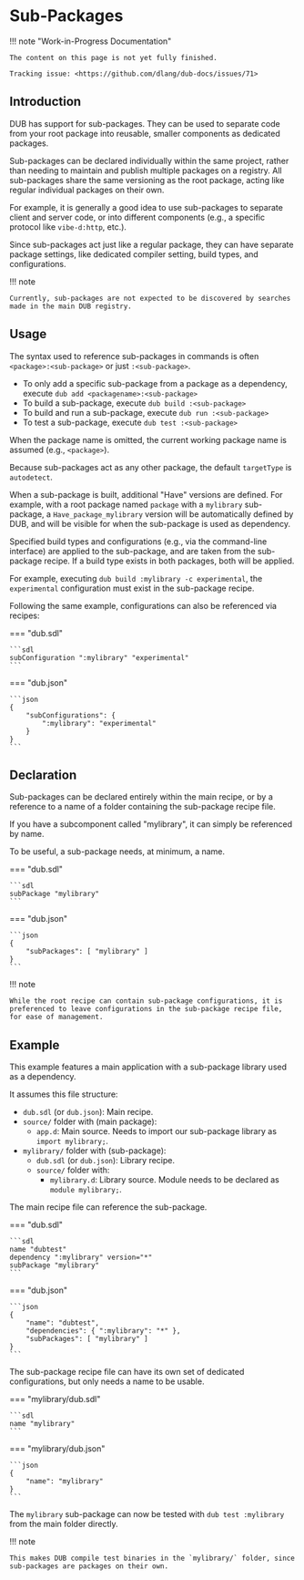 # Sub-Packages

!!! note "Work-in-Progress Documentation"

    The content on this page is not yet fully finished.

    Tracking issue: <https://github.com/dlang/dub-docs/issues/71>

## Introduction

DUB has support for sub-packages. They can be used to separate code from
your root package into reusable, smaller components as dedicated packages.

Sub-packages can be declared individually within the same project,
rather than needing to maintain and publish multiple packages on a registry.
All sub-packages share the same versioning as the root package, acting
like regular individual packages on their own.

For example, it is generally a good idea to use sub-packages to separate
client and server code, or into different components
(e.g., a specific protocol like `vibe-d:http`, etc.).

Since sub-packages act just like a regular package, they can have separate
package settings, like dedicated compiler setting, build types, and configurations.

!!! note

    Currently, sub-packages are not expected to be discovered by searches
    made in the main DUB registry.

## Usage

The syntax used to reference sub-packages in commands is often `<package>:<sub-package>` or just `:<sub-package>`.

- To only add a specific sub-package from a package as a dependency, execute `dub add <packagename>:<sub-package>`
- To build a sub-package, execute `dub build :<sub-package>`
- To build and run a sub-package, execute `dub run :<sub-package>`
- To test a sub-package, execute `dub test :<sub-package>`

When the package name is omitted, the current working package name is assumed (e.g., `<package>`).

Because sub-packages act as any other package, the default `targetType` is `autodetect`.

When a sub-package is built, additional "Have" versions are defined.
For example, with a root package named `package` with a `mylibrary` sub-package,
a `Have_package_mylibrary` version will be automatically defined by DUB,
and will be visible for when the sub-package is used as dependency.

Specified build types and configurations (e.g., via the command-line
interface) are applied to the sub-package, and are taken from the sub-package recipe.
If a build type exists in both packages, both will be applied.

For example, executing `dub build :mylibrary -c experimental`,
the `experimental` configuration must exist in the sub-package recipe.

Following the same example, configurations can also be referenced via recipes:

=== "dub.sdl"

    ```sdl
    subConfiguration ":mylibrary" "experimental"
    ```

=== "dub.json"

    ```json
    {
    	"subConfigurations": {
		    ":mylibrary": "experimental"
	    }
    }
    ```

## Declaration

Sub-packages can be declared entirely within the main recipe, or by a
reference to a name of a folder containing the sub-package recipe file.

If you have a subcomponent called "mylibrary", it can simply be referenced by name.

To be useful, a sub-package needs, at minimum, a name.

=== "dub.sdl"

    ```sdl
    subPackage "mylibrary"
    ```

=== "dub.json"

    ```json
    {
        "subPackages": [ "mylibrary" ]
    }
    ```

!!! note

    While the root recipe can contain sub-package configurations, it is
    preferenced to leave configurations in the sub-package recipe file,
    for ease of management.

## Example

This example features a main application with a sub-package library used as a dependency.

It assumes this file structure:

- `dub.sdl` (or `dub.json`): Main recipe.
- `source/` folder with (main package):
    - `app.d`: Main source. Needs to import our sub-package library as `import mylibrary;`.
- `mylibrary/` folder with (sub-package):
    - `dub.sdl` (or `dub.json`): Library recipe.
    - `source/` folder with:
        - `mylibrary.d`: Library source. Module needs to be declared as `module mylibrary;`.

The main recipe file can reference the sub-package.

=== "dub.sdl"

    ```sdl
    name "dubtest"
    dependency ":mylibrary" version="*"
    subPackage "mylibrary"
    ```

=== "dub.json"

    ```json
    {
        "name": "dubtest",
        "dependencies": { ":mylibrary": "*" },
        "subPackages": [ "mylibrary" ]
    }
    ```

The sub-package recipe file can have its own set of dedicated configurations,
but only needs a name to be usable.

=== "mylibrary/dub.sdl"

    ```sdl
    name "mylibrary"
    ```

=== "mylibrary/dub.json"

    ```json
    {
        "name": "mylibrary"
    }
    ```

The `mylibrary` sub-package can now be tested with `dub test :mylibrary` from the
main folder directly.

!!! note

    This makes DUB compile test binaries in the `mylibrary/` folder, since
    sub-packages are packages on their own.

